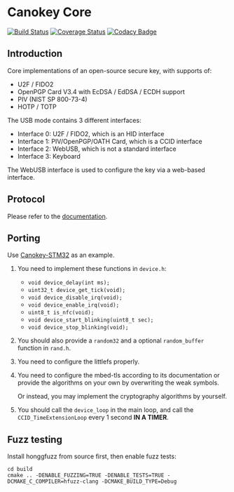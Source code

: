 # Canokey Core

[![Build Status](https://travis-ci.com/canokeys/canokey-core.svg?branch=master)](https://travis-ci.com/canokeys/canokey-core)
[![Coverage Status](https://coveralls.io/repos/github/canokeys/canokey-core/badge.svg?branch=master)](https://coveralls.io/github/canokeys/canokey-core?branch=master)
[![Codacy Badge](https://api.codacy.com/project/badge/Grade/de791a6a112a4b9f8da8df6fb96bcb12)](https://www.codacy.com/manual/zz593141477/canokey-core?utm_source=github.com&amp;utm_medium=referral&amp;utm_content=canokeys/canokey-core&amp;utm_campaign=Badge_Grade)

## Introduction

Core implementations of an open-source secure key, with supports of:

* U2F / FIDO2
* OpenPGP Card V3.4 with EcDSA / EdDSA / ECDH support
* PIV (NIST SP 800-73-4)
* HOTP / TOTP

The USB mode contains 3 different interfaces:

* Interface 0: U2F / FIDO2, which is an HID interface
* Interface 1: PIV/OpenPGP/OATH Card, which is a CCID interface
* Interface 2: WebUSB, which is not a standard interface
* Interface 3: Keyboard

The WebUSB interface is used to configure the key via a web-based interface.

## Protocol

Please refer to the [documentation](https://canokeys.github.io/doc/).

## Porting

Use [Canokey-STM32](https://github.com/canokeys/canokey-stm32) as an example.

1. You need to implement these functions in `device.h`:

   * `void device_delay(int ms);`
   * `uint32_t device_get_tick(void);`
   * `void device_disable_irq(void);`
   * `void device_enable_irq(void);`
   * `uint8_t is_nfc(void);`
   * `void device_start_blinking(uint8_t sec);`
   * `void device_stop_blinking(void);`

2. You should also provide a `random32` and a optional `random_buffer` function in `rand.h`.

3. You need to configure the littlefs properly.

4. You need to configure the mbed-tls according to its documentation or provide the algorithms on your own by overwriting the weak symbols.

   Or instead, you may implement the cryptography algorithms by yourself.

5. You should call the `device_loop` in the main loop, and call the `CCID_TimeExtensionLoop` every 1 second **IN A TIMER**.

## Fuzz testing

Install honggfuzz from source first, then enable fuzz tests:

```
cd build
cmake .. -DENABLE_FUZZING=TRUE -DENABLE_TESTS=TRUE -DCMAKE_C_COMPILER=hfuzz-clang -DCMAKE_BUILD_TYPE=Debug
```